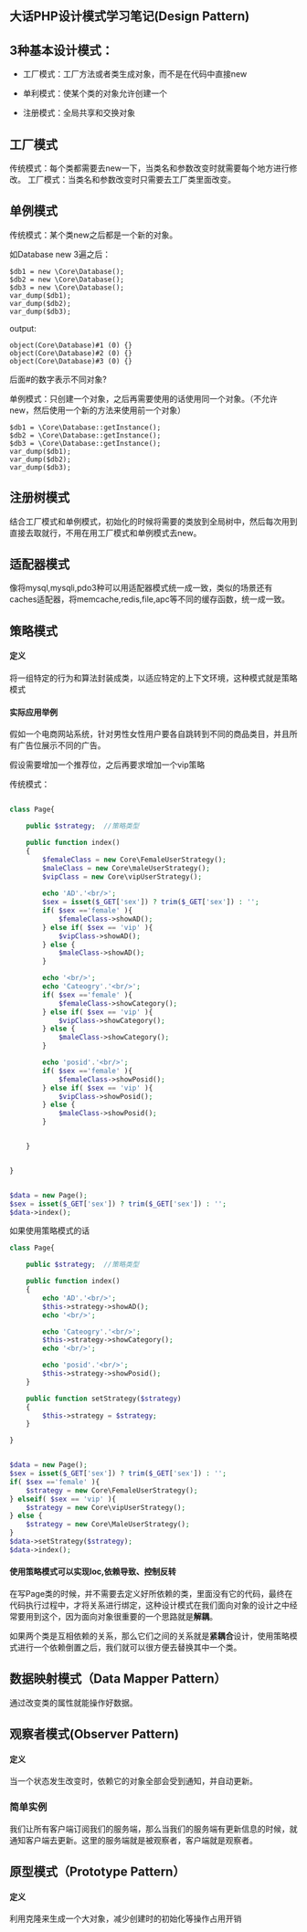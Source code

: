 大话PHP设计模式学习笔记(Design Pattern)
----


## 3种基本设计模式：

- 工厂模式：工厂方法或者类生成对象，而不是在代码中直接new

- 单利模式：使某个类的对象允许创建一个

- 注册模式：全局共享和交换对象

## 工厂模式

传统模式：每个类都需要去new一下，当类名和参数改变时就需要每个地方进行修改。
工厂模式：当类名和参数改变时只需要去工厂类里面改变。

## 单例模式

传统模式：某个类new之后都是一个新的对象。

如Database new 3遍之后：

```
$db1 = new \Core\Database();
$db2 = new \Core\Database();
$db3 = new \Core\Database();
var_dump($db1);
var_dump($db2);
var_dump($db3);
```

output:

```
object(Core\Database)#1 (0) {}
object(Core\Database)#2 (0) {}
object(Core\Database)#3 (0) {}
```

后面#的数字表示不同对象?

单例模式：只创建一个对象，之后再需要使用的话使用同一个对象。（不允许new，然后使用一个新的方法来使用前一个对象）

```
$db1 = \Core\Database::getInstance();
$db2 = \Core\Database::getInstance();
$db3 = \Core\Database::getInstance();
var_dump($db1);
var_dump($db2);
var_dump($db3);
```

## 注册树模式
结合工厂模式和单例模式，初始化的时候将需要的类放到全局树中，然后每次用到直接去取就行，不用在用工厂模式和单例模式去new。

## 适配器模式
像将mysql,mysqli,pdo3种可以用适配器模式统一成一致，类似的场景还有caches适配器，将memcache,redis,file,apc等不同的缓存函数，统一成一致。

## 策略模式
#### 定义
将一组特定的行为和算法封装成类，以适应特定的上下文环境，这种模式就是策略模式

#### 实际应用举例

假如一个电商网站系统，针对男性女性用户要各自跳转到不同的商品类目，并且所有广告位展示不同的广告。

假设需要增加一个推荐位，之后再要求增加一个vip策略

传统模式：

```php

class Page{

	public $strategy;  //策略类型

	public function index()
	{
		$femaleClass = new Core\FemaleUserStrategy();
		$maleClass = new Core\maleUserStrategy();
		$vipClass = new Core\vipUserStrategy();
		
		echo 'AD'.'<br/>';
	 	$sex = isset($_GET['sex']) ? trim($_GET['sex']) : '';
		if( $sex =='female' ){		
			$femaleClass->showAD();
		} else if( $sex == 'vip' ){
			$vipClass->showAD();
		} else {
			$maleClass->showAD();
		}

		echo '<br/>';
		echo 'Cateogry'.'<br/>';
		if( $sex =='female' ){		
			$femaleClass->showCategory();
		} else if( $sex == 'vip' ){
			$vipClass->showCategory();
		} else {
			$maleClass->showCategory();
		}

		echo 'posid'.'<br/>';
		if( $sex =='female' ){		
			$femaleClass->showPosid();
		} else if( $sex == 'vip' ){
			$vipClass->showPosid();
		} else {
			$maleClass->showPosid();
		}


	}


}


$data = new Page();
$sex = isset($_GET['sex']) ? trim($_GET['sex']) : '';
$data->index();
```

如果使用策略模式的话

```php
class Page{

	public $strategy;  //策略类型

	public function index()
	{
	 	echo 'AD'.'<br/>';
	 	$this->strategy->showAD();
	 	echo '<br/>';

	 	echo 'Cateogry'.'<br/>';
	 	$this->strategy->showCategory();
	 	echo '<br/>';

	 	echo 'posid'.'<br/>';
	 	$this->strategy->showPosid();	
	}

	public function setStrategy($strategy)
	{
		$this->strategy = $strategy;
	}

}


$data = new Page();
$sex = isset($_GET['sex']) ? trim($_GET['sex']) : '';
if( $sex =='female' ){
	$strategy = new Core\FemaleUserStrategy();
} elseif( $sex == 'vip' ){
	$strategy = new Core\vipUserStrategy();
} else {
	$strategy = new Core\MaleUserStrategy();
}
$data->setStrategy($strategy);
$data->index();
```

#### 使用策略模式可以实现Ioc,依赖导致、控制反转

在写Page类的时候，并不需要去定义好所依赖的类，里面没有它的代码，最终在代码执行过程中，才将关系进行绑定，这种设计模式在我们面向对象的设计之中经常要用到这个，因为面向对象很重要的一个思路就是**解耦**。

如果两个类是互相依赖的关系，那么它们之间的关系就是**紧耦合**设计，使用策略模式进行一个依赖倒置之后，我们就可以很方便去替换其中一个类。

## 数据映射模式（Data Mapper Pattern）
通过改变类的属性就能操作好数据。

## 观察者模式(Observer Pattern)
#### 定义
当一个状态发生改变时，依赖它的对象全部会受到通知，并自动更新。

### 简单实例

我们让所有客户端订阅我们的服务端，那么当我们的服务端有更新信息的时候，就通知客户端去更新。这里的服务端就是被观察者，客户端就是观察者。

## 原型模式（Prototype Pattern）

#### 定义

利用克隆来生成一个大对象，减少创建时的初始化等操作占用开销